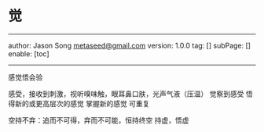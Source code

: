 # 觉
---
author: Jason Song <metaseed@gmail.com>
version: 1.0.0
tag: []
subPage: []
enable: [toc]

---
感觉悟会验

感受，接收到刺激，视听嗅味触，眼耳鼻口肤，光声气液（压温）
觉察到感受
悟得新的或更高层次的感觉
掌握新的感觉
可重复

空持不弃：追而不可得，弃而不可能，恒持终空
持虚，悟虚
